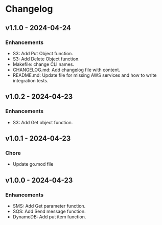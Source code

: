 # Changelog

## v1.1.0 - 2024-04-24

### Enhancements

* S3: Add Put Object function.
* S3: Add Delete Object function.
* Makefile: change CLI names.
* CHANGELOG.md: Add changelog file with content.
* README.md: Update file for missing AWS services and how to write integration tests.

## v1.0.2 - 2024-04-23

### Enhancements

* S3: Add Get object function.

## v1.0.1 - 2024-04-23

### Chore

* Update go.mod file

## v1.0.0 - 2024-04-23

### Enhancements

* SMS: Add Get parameter function.
* SQS: Add Send message function.
* DynamoDB: Add put item function.
